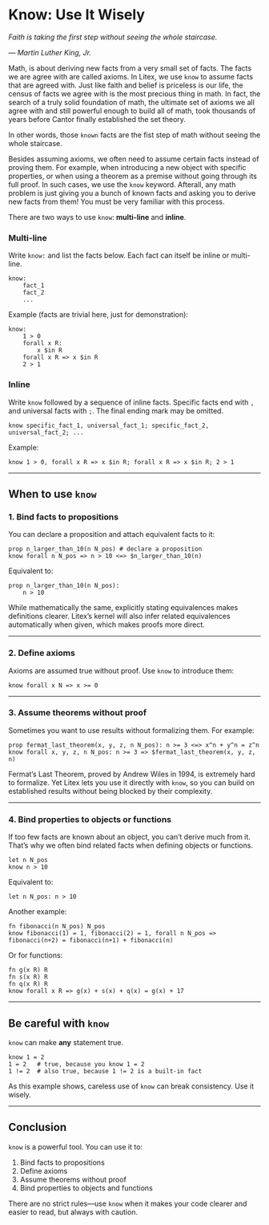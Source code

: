 # Know: Use It Wisely

_Faith is taking the first step without seeing the whole staircase._

_— Martin Luther King, Jr._

Math, is about deriving new facts from a very small set of facts. The facts we are agree with are called axioms. In Litex, we use `know` to assume facts that are agreed with. Just like faith and belief is priceless is our life, the census of facts we agree with is the most precious thing in math. In fact, the search of a truly solid foundation of math, the ultimate set of axioms we all agree with and still powerful enough to build all of math, took thousands of years before Cantor finally established the set theory.

In other words, those `known` facts are the fist step of math without seeing the whole staircase.

Besides assuming axioms, we often need to assume certain facts instead of proving them. For example, when introducing a new object with specific properties, or when using a theorem as a premise without going through its full proof. In such cases, we use the `know` keyword. Afterall, any math problem is just giving you a bunch of known facts and asking you to derive new facts from them! You must be very familiar with this process.

There are two ways to use `know`: **multi-line** and **inline**.

### Multi-line

Write `know:` and list the facts below. Each fact can itself be inline or multi-line.

```litex
know:
    fact_1
    fact_2
    ...
```

Example (facts are trivial here, just for demonstration):

```litex
know:
    1 > 0
    forall x R:
        x $in R
    forall x R => x $in R
    2 > 1
```

### Inline

Write `know` followed by a sequence of inline facts. Specific facts end with `,` and universal facts with `;`. The final ending mark may be omitted.

```litex
know specific_fact_1, universal_fact_1; specific_fact_2, universal_fact_2; ...
```

Example:

```litex
know 1 > 0, forall x R => x $in R; forall x R => x $in R; 2 > 1
```

---

## When to use `know`

### 1. Bind facts to propositions

You can declare a proposition and attach equivalent facts to it:

```litex
prop n_larger_than_10(n N_pos) # declare a proposition
know forall n N_pos => n > 10 <=> $n_larger_than_10(n)
```

Equivalent to:

```litex
prop n_larger_than_10(n N_pos):
    n > 10
```

While mathematically the same, explicitly stating equivalences makes definitions clearer. Litex’s kernel will also infer related equivalences automatically when given, which makes proofs more direct.

---

### 2. Define axioms

Axioms are assumed true without proof. Use `know` to introduce them:

```litex
know forall x N => x >= 0
```

---

### 3. Assume theorems without proof

Sometimes you want to use results without formalizing them. For example:

```litex
prop fermat_last_theorem(x, y, z, n N_pos): n >= 3 <=> x^n + y^n = z^n
know forall x, y, z, n N_pos: n >= 3 => $fermat_last_theorem(x, y, z, n)
```

Fermat’s Last Theorem, proved by Andrew Wiles in 1994, is extremely hard to formalize. Yet Litex lets you use it directly with `know`, so you can build on established results without being blocked by their complexity.

---

### 4. Bind properties to objects or functions

If too few facts are known about an object, you can’t derive much from it. That’s why we often bind related facts when defining objects or functions.

```litex
let n N_pos
know n > 10
```

Equivalent to:

```litex
let n N_pos: n > 10
```

Another example:

```litex
fn fibonacci(n N_pos) N_pos
know fibonacci(1) = 1, fibonacci(2) = 1, forall n N_pos => fibonacci(n+2) = fibonacci(n+1) + fibonacci(n)
```

Or for functions:

```litex
fn g(x R) R
fn s(x R) R
fn q(x R) R
know forall x R => g(x) + s(x) + q(x) = g(x) + 17
```

---

## Be careful with `know`

`know` can make **any** statement true.

```litex
know 1 = 2
1 = 2   # true, because you know 1 = 2
1 != 2  # also true, because 1 != 2 is a built-in fact
```

As this example shows, careless use of `know` can break consistency. Use it wisely.

---

## Conclusion

`know` is a powerful tool. You can use it to:

1. Bind facts to propositions
2. Define axioms
3. Assume theorems without proof
4. Bind properties to objects and functions

There are no strict rules—use `know` when it makes your code clearer and easier to read, but always with caution.

